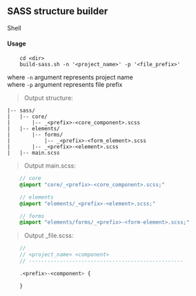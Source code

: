 ## SASS structure builder
Shell

#### Usage
````shell
    cd <dir>
    build-sass.sh -n '<project_name>' -p '<file_prefix>'
````
where `-n` argument represents project name<br>
where `-p` argument represents file prefix

> Output structure:

    |-- sass/
    |   |-- core/
    |       |-- _<prefix>-<core_component>.scss
    |   |-- elements/
    |       |-- forms/
    |           |-- _<prefix>-<form_element>.scss
    |       |-- _<prefix>-<element>.scss
    |   |-- main.scss

> Output main.scss:
````sass
    // core
    @import "core/_<prefix>-<core_component>.scss;"

    // elements
    @import "elements/_<prefix>-<element>.scss;"

    // forms
    @import "elements/forms/_<prefix>-<form-element>.scss;"
````
> Output _file.scss:
````sass
    //
    // <project_name> <component>
    // --------------------------------------------------

    .<prefix>-<component> {

    }
````